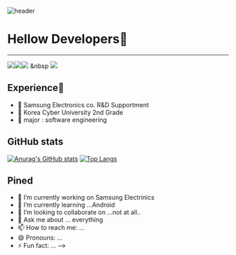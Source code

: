 ![header](https://capsule-render.vercel.app/api?type=wave&color=auto&height=300&section=header&text=%20&fontSize=90)

# Hellow Developers👋 
------------------
<img src="https://img.shields.io/badge/Android-3DDC84?style=flat-square&logo=Android&logoColor=white"/></a><img src="https://img.shields.io/badge/MySQL-4479A1?style=flat-square&logo=MySQL&logoColor=white"/></a><img src="https://img.shields.io/badge/c-00599C?style=flat-square&logo=c%2B%2B&logoColor=white"/></a> &nbsp <img src="https://img.shields.io/badge/Amazon AWS-232F3E?style=flat-square&logo=Amazon%20AWS&logoColor=white"/></a></p>


 ## Experience💫 
- 👯 Samsung Electronics co. R&D Supportment
- 🌱 Korea Cyber University 2nd Grade
- 📝 major : software engineering


## GitHub stats
[![Anurag's GitHub stats](https://github-readme-stats.vercel.app/api?username=Kimtaekwon-and)](https://github.com/anuraghazra/github-readme-stats) [![Top Langs](https://github-readme-stats.vercel.app/api/top-langs/?username=Kimtaekwon-and&layout=compact)](https://github.com/anuraghazra/github-readme-stats)

## Pined




- 🔭 I’m currently working on Samsung Electrinics
- 🌱 I’m currently learning ...Android 
- 👯 I’m looking to collaborate on ...not at all..
- 💬 Ask me about ... everything
- 📫 How to reach me: ...
- 😄 Pronouns: ...
- ⚡ Fun fact: ...
-->

